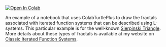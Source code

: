 [![Open In Colab](https://colab.research.google.com/assets/colab-badge.svg)](https://colab.research.google.com/github/mathriddle/ColabTurtlePlus/blob/main/examples_version2/files/IFSTurtleGraphics.ipynb)

An example of a notebook that uses ColabTurtlePlus to draw the fractals associated with iterated function systems that can be described using L-systems. This particular example is for the well-known <a href="https://larryriddle.agnesscott.org/ifs/siertri/siertri.htm">Sierpinski Triangle<a/>. More details about these types of fractals is available at my website on <a href="https://larryriddle.agnesscott.org/ifs/ifs.htm">Classic Iterated Function Systems</a>. 
